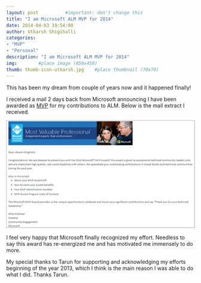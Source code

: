 ```yaml
---
layout: post          #important: don't change this
title: "I am Microsoft ALM MVP for 2014"
date: 2014-04-03 19:54:00
author: Utkarsh Shigihalli
categories:
- "MVP"
- "Personal"
description: "I am Microsoft ALM MVP for 2014"
img:        #place image (850x450)
thumb: thumb-icon-utkarsh.jpg    #place thumbnail (70x70)
---
```

This has been my dream from couple of years now and it happened finally! 

I received a mail 2 days back from Microsoft announcing I have been awarded as [MVP](http://mvp.microsoft.com/en-us/overview.aspx#iwt) for my contributions to ALM. Below is the mail extract I received.

![image](/images/screenshots/utkarsh//2014_04_03_i_am_microsoft_alm_Image1.png)

I feel very happy that Microsoft finally recognized my effort. Needless to say this award has re-energized me and has motivated me immensely to do more. 

My special thanks to Tarun for supporting and acknowledging my efforts beginning of the year 2013, which I think is the main reason I was able to do what I did. Thanks Tarun.